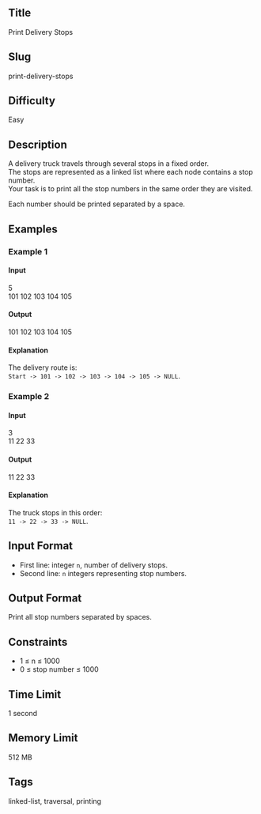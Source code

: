 ## Title  

Print Delivery Stops  

## Slug  

print-delivery-stops  

## Difficulty  

Easy  

## Description  

A delivery truck travels through several stops in a fixed order.  
The stops are represented as a linked list where each node contains a stop number.  
Your task is to print all the stop numbers in the same order they are visited.  

Each number should be printed separated by a space.  



## Examples  

### Example 1  

#### Input  
5  
101 102 103 104 105  

#### Output  
101 102 103 104 105  

#### Explanation  
The delivery route is:  
`Start -> 101 -> 102 -> 103 -> 104 -> 105 -> NULL`.  

### Example 2  

#### Input  
3  
11 22 33  

#### Output  
11 22 33  

#### Explanation  
The truck stops in this order:  
`11 -> 22 -> 33 -> NULL`.  

## Input Format  

- First line: integer `n`, number of delivery stops.  
- Second line: `n` integers representing stop numbers.  

## Output Format  

Print all stop numbers separated by spaces.  

## Constraints  

- 1 ≤ n ≤ 1000  
- 0 ≤ stop number ≤ 1000  

## Time Limit  

1 second  

## Memory Limit  

512 MB  

## Tags  

linked-list, traversal, printing

